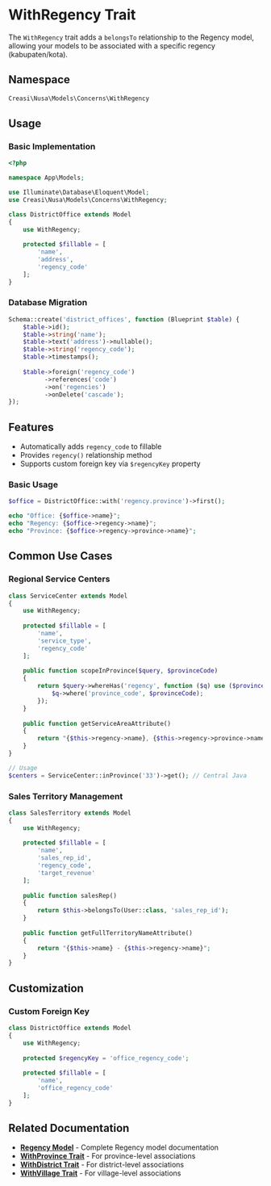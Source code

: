 # WithRegency Trait

The `WithRegency` trait adds a `belongsTo` relationship to the Regency model, allowing your models to be associated with a specific regency (kabupaten/kota).

## Namespace

```php
Creasi\Nusa\Models\Concerns\WithRegency
```

## Usage

### Basic Implementation

```php
<?php

namespace App\Models;

use Illuminate\Database\Eloquent\Model;
use Creasi\Nusa\Models\Concerns\WithRegency;

class DistrictOffice extends Model
{
    use WithRegency;
    
    protected $fillable = [
        'name',
        'address',
        'regency_code'
    ];
}
```

### Database Migration

```php
Schema::create('district_offices', function (Blueprint $table) {
    $table->id();
    $table->string('name');
    $table->text('address')->nullable();
    $table->string('regency_code');
    $table->timestamps();
    
    $table->foreign('regency_code')
          ->references('code')
          ->on('regencies')
          ->onDelete('cascade');
});
```

## Features

- Automatically adds `regency_code` to fillable
- Provides `regency()` relationship method
- Supports custom foreign key via `$regencyKey` property

### Basic Usage

```php
$office = DistrictOffice::with('regency.province')->first();

echo "Office: {$office->name}";
echo "Regency: {$office->regency->name}";
echo "Province: {$office->regency->province->name}";
```

## Common Use Cases

### Regional Service Centers

```php
class ServiceCenter extends Model
{
    use WithRegency;
    
    protected $fillable = [
        'name',
        'service_type',
        'regency_code'
    ];
    
    public function scopeInProvince($query, $provinceCode)
    {
        return $query->whereHas('regency', function ($q) use ($provinceCode) {
            $q->where('province_code', $provinceCode);
        });
    }
    
    public function getServiceAreaAttribute()
    {
        return "{$this->regency->name}, {$this->regency->province->name}";
    }
}

// Usage
$centers = ServiceCenter::inProvince('33')->get(); // Central Java
```

### Sales Territory Management

```php
class SalesTerritory extends Model
{
    use WithRegency;
    
    protected $fillable = [
        'name',
        'sales_rep_id',
        'regency_code',
        'target_revenue'
    ];
    
    public function salesRep()
    {
        return $this->belongsTo(User::class, 'sales_rep_id');
    }
    
    public function getFullTerritoryNameAttribute()
    {
        return "{$this->name} - {$this->regency->name}";
    }
}
```

## Customization

### Custom Foreign Key

```php
class DistrictOffice extends Model
{
    use WithRegency;
    
    protected $regencyKey = 'office_regency_code';
    
    protected $fillable = [
        'name',
        'office_regency_code'
    ];
}
```

## Related Documentation

- **[Regency Model](/en/api/models/regency)** - Complete Regency model documentation
- **[WithProvince Trait](/en/api/concerns/with-province)** - For province-level associations
- **[WithDistrict Trait](/en/api/concerns/with-district)** - For district-level associations
- **[WithVillage Trait](/en/api/concerns/with-village)** - For village-level associations
